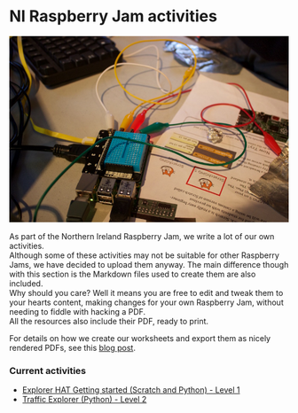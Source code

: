 # NI Raspberry Jam activities   
![Explorer HAT header image](images/explorer.jpg)    
   
As part of the Northern Ireland Raspberry Jam, we write a lot of our own activities.   
Although some of these activities may not be suitable for other Raspberry Jams, we have decided to upload them anyway. The main difference though with this section is the Markdown files used to create them are also included.   
Why should you care? Well it means you are free to edit and tweak them to your hearts content, making changes for your own Raspberry Jam, without needing to fiddle with hacking a PDF.   
All the resources also include their PDF, ready to print.   
    
For details on how we create our worksheets and export them as nicely rendered PDFs, see this [blog post](http://pi.gbaman.info/?p=548).
   
### Current activities
   
- [Explorer HAT Getting started (Scratch and Python) - Level 1](Explorer-HAT-Getting-started-Level1/)   
- [Traffic Explorer (Python) - Level 2](Traffic-Explorer-Level2/)    
